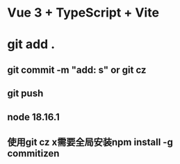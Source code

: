 # Vue 3 + TypeScript + Vite

# git add .

## git commit -m "add: s" or git cz

## git push

## node 18.16.1

## 使用git cz x需要全局安装npm install -g commitizen
